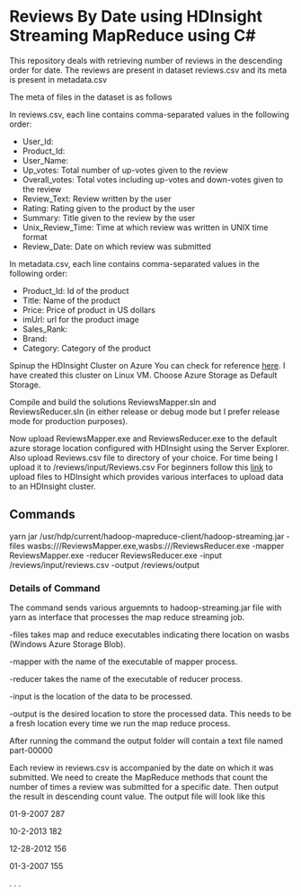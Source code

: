 # Reviews By Date using HDInsight Streaming MapReduce using C#

This repository deals with retrieving number of reviews in the descending order for date.
The reviews are present in dataset reviews.csv and its meta is present in metadata.csv

The meta of files in the dataset is as follows

In reviews.csv, each line contains comma-separated values in the following order:
- User_Id:
- Product_Id:
- User_Name:
- Up_votes: Total number of up-votes given to the review
- Overall_votes: Total votes including up-votes and down-votes given to the review
- Review_Text: Review written by the user
- Rating: Rating given to the product by the user
- Summary: Title given to the review by the user
- Unix_Review_Time: Time at which review was written in UNIX time format
- Review_Date: Date on which review was submitted

In metadata.csv, each line contains comma-separated values in the following order:
- Product_Id: Id of the product
- Title: Name of the product
- Price: Price of product in US dollars
- imUrl: url for the product image
- Sales_Rank:
- Brand:
- Category: Category of the product

Spinup the HDInsight Cluster on Azure You can check for reference <a href="https://docs.microsoft.com/en-us/azure/hdinsight/hdinsight-hadoop-provision-linux-clusters" target="_blank">here</a>. I have created this cluster on Linux VM. Choose Azure Storage as Default Storage.

Compile and build the solutions ReviewsMapper.sln and ReviewsReducer.sln (in either release or debug mode but I prefer release mode for production purposes).

Now upload ReviewsMapper.exe and ReviewsReducer.exe to the default azure storage location configured with HDInsight using the Server Explorer. Also upload Reviews.csv file to directory of your choice. For time being I upload it to /reviews/input/Reviews.csv
For beginners follow this <a href="https://docs.microsoft.com/en-us/azure/hdinsight/hdinsight-upload-data" target="_blank">link</a> to upload files to HDInsight which provides various interfaces to upload data to an HDInsight cluster.

## Commands
yarn jar /usr/hdp/current/hadoop-mapreduce-client/hadoop-streaming.jar -files wasbs:///ReviewsMapper.exe,wasbs:///ReviewsReducer.exe -mapper ReviewsMapper.exe -reducer ReviewsReducer.exe -input /reviews/input/reviews.csv -output /reviews/output

### Details of Command
The command sends various arguemnts to hadoop-streaming.jar file with yarn as interface that processes the map reduce streaming job.

-files takes map and reduce executables indicating there location on wasbs (Windows Azure Storage Blob).

-mapper with the name of the executable of mapper process. 

-reducer takes the name of the executable of reducer process.

-input is the location of the data to be processed.

-output is the desired location to store the processed data. This needs to be a fresh location every time we run the map reduce process.

After running the command the output folder will contain a text file named part-00000

Each review in reviews.csv is accompanied by the date on which it was submitted. We need to create the MapReduce methods that count the number of times a review was submitted for a specific date. Then output the result in descending count value.
The output file will look like this

01-9-2007	287

10-2-2013	182

12-28-2012	156

01-3-2007	155

.
.
.
